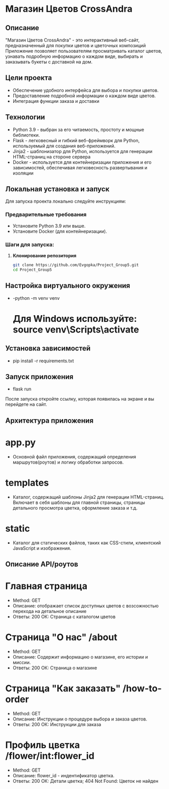 # Магазин Цветов CrossAndra

## Описание

"Магазин Цветов CrossAndra" - это интерактивный веб-сайт, предназначенный для покупки цветов и цветочных композиций
Приложение позволяет пользователям просматривать каталог цветов, узнавать подробную информацию о каждом виде, выбирать
и заказывать букеты с доставкой на дом.

## Цели проекта

- Обеспечение удобного интерфейса для выбора и покупки цветов.
- Предоставление подробной информации о каждом виде цветов.
- Интеграция функции заказа и доставки

## Технологии

- Python 3.9 - выбран за его читаемость, простоту и мощные библиотеки.
- Flask - легковесный и гибкий веб-фреймворк для Python, используемый для создания веб-приложений.
- Jinja2 - шаблонизатор для Python, используется для генерации HTML-страниц на стороне сервера
- Docker - используется для контейнеризации приложения и его зависимостей, обеспечивая легковесность развертывания и изоляции

## Локальная установка и запуск

Для запуска проекта локально следуйте инструкциям:

### Предварительные требования

- Установите Python 3.9 или выше.
- Установите Docker (для контейнеризации).

### Шаги для запуска:

1. **Клонирование репозитория**

   ```bash
   git clone https://github.com/Evgopka/Project_Group5.git
   cd Project_Group5

## Настройка виртуального окружения

- -python -m venv venv
   # Для Windows используйте: source venv\Scripts\activate

## Установка зависимостей

- pip install -r requirements.txt

## Запуск приложения

- flask run

После запуска откройте ссылку, которая появилась на экране и вы перейдете на сайт.

## Архитектура приложения

# app.py

- Основной файл приложения, содержащий определения маршрутов(роутов) и логику обработки запросов.

# templates

- Каталог, содержащий шаблоны Jinja2 для генерации HTML-страниц. Включает в себя шаблоны для главной страницы,
страницы детального просмотра цветка, оформление заказа и т.д.

# static

- Каталог для статических файлов, таких  как CSS-стили, клиентский JavaScript и изображения.

## Описание API/роутов

# Главная страница

- Method: GET
- Описание: отображает список доступных цветов с возсожностью перехода на детальное описание
- Ответы: 200 ОК: Страница с каталогом цветов

# Страница "О нас" /about

- Method: GET
- Описание: Содержит информацию о магазине, его истории и миссии.
- Ответы: 200 ОК: Страница о магазине

# Страница "Как заказать" /how-to-order
- Method: GET
- Описание: Инструкции о процедуре выбора и заказа цветов.
- Ответы: 200 ОК: Инструкции для заказа

# Профиль цветка /flower/int:flower_id
- Method: GET
- Описание: flower_id - индентификатор цветка.
- Ответы: 200 ОК: Детали цветка; 404 Not Found: Цветок не найден




